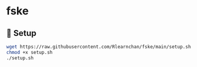 # fske

## 🔧 Setup

```bash
wget https://raw.githubusercontent.com/Rlearnchan/fske/main/setup.sh
chmod +x setup.sh
./setup.sh